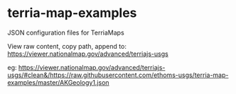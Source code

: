 # terria-map-examples
JSON configuration files for TerriaMaps

View raw content, copy path, append to:
https://viewer.nationalmap.gov/advanced/terriajs-usgs

eg: https://viewer.nationalmap.gov/advanced/terriajs-usgs/#clean&/https://raw.githubusercontent.com/ethoms-usgs/terria-map-examples/master/AKGeology1.json
